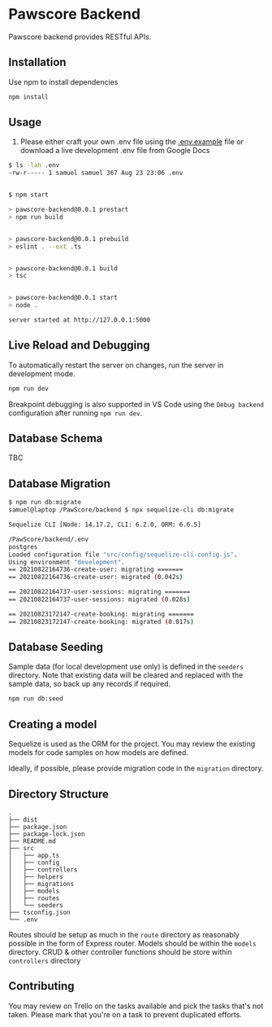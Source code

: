 # Pawscore Backend

Pawscore backend provides RESTful APIs.

## Installation

Use npm to install dependencies

```bash
npm install
```

## Usage

1. Please either craft your own .env file using the [.env.example](.env.example) file or download a live development .env file from Google Docs

```bash
$ ls -lah .env
-rw-r----- 1 samuel samuel 367 Aug 23 23:06 .env


$ npm start

> pawscore-backend@0.0.1 prestart
> npm run build


> pawscore-backend@0.0.1 prebuild
> eslint . --ext .ts


> pawscore-backend@0.0.1 build
> tsc


> pawscore-backend@0.0.1 start
> node .

server started at http://127.0.0.1:5000
```

## Live Reload and Debugging

To automatically restart the server on changes, run the server in development mode.

```bash
npm run dev
```

Breakpoint debugging is also supported in VS Code using the `Debug backend` configuration after running `npm run dev`.

## Database Schema

TBC

## Database Migration

```bash
$ npm run db:migrate
samuel@laptop /PawScore/backend $ npx sequelize-cli db:migrate

Sequelize CLI [Node: 14.17.2, CLI: 6.2.0, ORM: 6.6.5]

/PawScore/backend/.env
postgres
Loaded configuration file "src/config/sequelize-cli-config.js".
Using environment "development".
== 20210822164736-create-user: migrating =======
== 20210822164736-create-user: migrated (0.042s)

== 20210822164737-user-sessions: migrating =======
== 20210822164737-user-sessions: migrated (0.028s)

== 20210823172147-create-booking: migrating =======
== 20210823172147-create-booking: migrated (0.017s)
```

## Database Seeding

Sample data (for local development use only) is defined in the `seeders` directory. Note that existing data will be cleared and replaced with the sample data, so back up any records if required.

```bash
npm run db:seed
```

## Creating a model

Sequelize is used as the ORM for the project. You may review the existing models for code samples on how models are defined.

Ideally, if possible, please provide migration code in the `migration` directory.

## Directory Structure

```
.
├── dist
├── package.json
├── package-lock.json
├── README.md
├── src
│   ├── app.ts
│   ├── config
│   ├── controllers
│   ├── helpers
│   ├── migrations
│   ├── models
│   ├── routes
│   └── seeders
├── tsconfig.json
└── .env
```

Routes should be setup as much in the `route` directory as reasonably possible in the form of Express router.
Models should be within the `models` directory.
CRUD & other controller functions should be store within `controllers` directory

## Contributing

You may review on Trello on the tasks available and pick the tasks that's not taken. Please mark that you're on a task to prevent duplicated efforts.
